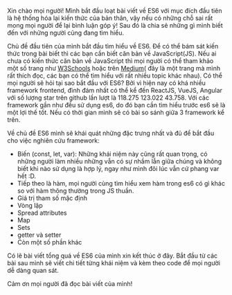 Xin chào mọi người! Mình bắt đầu loạt bài viết về ES6 với mục đích đầu tiên là hệ thống hóa lại kiến thức của bản thân, vậy nếu có những chỗ sai rất mong mọi người để lại bình luận góp ý! Sau đó là chia sẻ những gì mình biết đến với những người cũng đang tìm hiểu.

Chủ đề đầu tiên của mình bắt đầu tìm hiểu về ES6. Để có thể bám sát kiến thức trong bài biết thì các bạn cần biết căn bản về JavaScript(JS). Nếu ai chưa có kiến thức căn bản về JavaScript thì mọi người có thể tham khảo một số trang như [W3Schools](https://www.w3schools.com/js/default.asp)  hoặc trên [Medium](https://medium.com/)( đây là một trang mà mình rất thích đọc, các bạn có thể tìm hiểu với rất nhiều topic khác nhau).
Có thể mọi người sẽ hỏi tại sao bắt đầu với ES6? Bởi vì hiện nay có khá nhiều framework frontend, đình đám nhất có thể kể đến ReactJS, VueJS, Angular với số lượng star trên github lần lượt là 118.275 123.022 43.758. Với các framework gần như đều sử dụng es6, do đó bạn cần tìm hiểu trước es6 sẽ là một lợi thế tốt. Nếu có thời gian mình sẽ có bài so sánh giữa 3 framework kể trên.

Về chủ đề ES6 mình sẽ khái quát những đặc trưng nhất và đủ để bắt đầu cho việc nghiên cứu framework:
* Biến (const, let, var): Những khái niệm này cũng rất quan trọng, có những người làm nhiều những vẫn có sự nhầm lẫn giữa chúng và không biết khi nào sử dụng là hợp lý, ngay như mình đôi lúc vẫn cứ phang var hết :D.
* Tiếp theo là hàm, mọi người cùng tìm hiểu xem hàm trong es6 có gì khác so với hàm thông thường trong JS thuần.
* Giá trị tham số mặc định
* Vòng lặp
* Spread attributes
* Map
* Sets
* getter và setter
* Còn một số phần khác

Có lẽ bài viết tổng quá về ES6 của mình xin kết thúc ở đây. Bắt đầu từ các bài sau mình sẽ viết chi tiết từng khái niệm và kèm theo code để mọi người dễ dàng quan sát.

Cảm ơn mọi người đã đọc bài viết của mình!